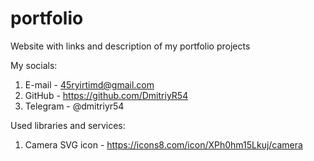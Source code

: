 # portfolio
Website with links and description of my portfolio projects 

My socials:

1. E-mail - 45ryirtimd@gmail.com
2. GitHub - https://github.com/DmitriyR54
3. Telegram - @dmitriyr54

Used libraries and services:

1. Camera SVG icon - https://icons8.com/icon/XPh0hm15Lkuj/camera